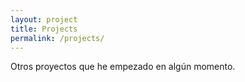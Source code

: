 ```yaml
---
layout: project
title: Projects
permalink: /projects/
---
```


Otros proyectos que he empezado en algún momento.